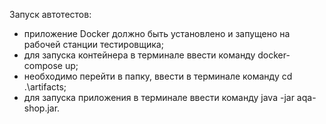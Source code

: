 Запуск автотестов:
- приложение Docker должно быть установлено и запущено на рабочей станции тестировщика;
- для запуска контейнера в терминале ввести команду docker-compose up;
- необходимо перейти в папку, ввести в терминале команду cd .\artifacts\;
- для запуска приложения в терминале ввести команду java -jar aqa-shop.jar.
